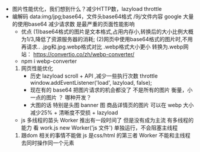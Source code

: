 - 图片性能优化，我们想到什么？减少HTTP数，lazyload  throttle
- 编解码
    data:img/jpg;base64，文件头base64格式  /9j/文件内容
    google 大量的使用base64 减少请求数 是最严重的页面性能影响
    - 优点 (1)base64格式的图片是文本格式,占用内存小,转换后的大小比例大概为1/3,降低了资源服务器的消耗; (2)网页中使用base64格式的图片时,不用再请求..
    .jpg和.jpg.webp格式对比
    .webp格式大小更小
    转换为.webp网站： https://convertio.co/zh/webp-converter/ 
    - npm i webp-converter
    1. 网页性能优化
        - 历史 lazyload scroll +  API ,减少一些执行次数 throttle
           window.addEventListener('load', lazyload, false);
        - 现在有的 base64 把图片请求的机会都没了 不是所有的图片
        衡量，小一点的图片
        ？ 哪种开发？
        - 大图的话 特别是头图 banner 图 商品详情页的图片
        可以在 webp 大小减少25% + 清晰度不受损 + lazyload
    - js 多线程的苗头 Worker 推出有一段时间了 但是没有成为主流  有多线程的能力  看 work.js
     new Worker('js 文件') 单独运行，不会阻塞主线程
     1. 跟dom 相关的事情不能做 
        js 是css/html 的第三者
        Worker 不能和主线程去同时操作同一个元素


